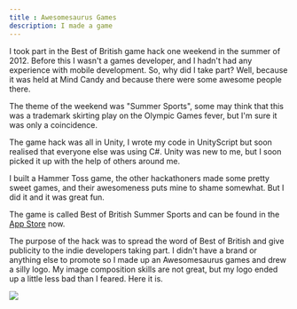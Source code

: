 ```yaml
---
title : Awesomesaurus Games
description: I made a game
---
```


I took part in the Best of British game hack one weekend in the summer of 2012. Before this I wasn't a games developer, and I hadn't had any experience with mobile development. So, why did I take part? Well, because it was held at Mind Candy and because there were some awesome people there.

The theme of the weekend was "Summer Sports", some may think that this was a trademark skirting play on the Olympic Games fever, but I'm sure it was only a coincidence.

The game hack was all in Unity, I wrote my code in UnityScript but soon realised that everyone else was using C#. Unity was new to me, but I soon picked it up with the help of others around me.

I built a Hammer Toss game, the other hackathoners made some pretty sweet games, and their awesomeness puts mine to shame somewhat. But I did it and it was great fun.

The game is called Best of British Summer Sports and can be found in the [App Store](https://itunes.apple.com/gb/app/best-of-british-summer-sports/id559912898?mt=8) now.


The purpose of the hack was to spread the word of Best of British and give publicity to the indie developers taking part. I didn't have a brand or anything else to promote so I made up an Awesomesaurus games and drew a silly logo. My image composition skills are not great, but my logo ended up a little less bad than I feared. Here it is.

<img src="{{urls.media}}/awesomesaurus/awesomesaurus.png">

